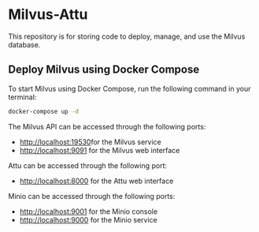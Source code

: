 # Milvus-Attu

This repository is for storing code to deploy, manage, and use the Milvus database.

## Deploy Milvus using Docker Compose
To start Milvus using Docker Compose, run the following command in your terminal:

```sh
docker-compose up -d
```

The Milvus API can be accessed through the following ports:
- [http://localhost:19530](http://localhost:19530)for the Milvus service
- [http://localhost:9091](http://localhost:9091) for the Milvus web interface


Attu can be accessed through the following port:
- [http://localhost:8000](http://localhost:8000) for the Attu web interface

Minio can be accessed through the following ports:
- [http://localhost:9001](http://localhost:9001) for the Minio console
- [http://localhost:9000](http://localhost:9000) for the Minio service

